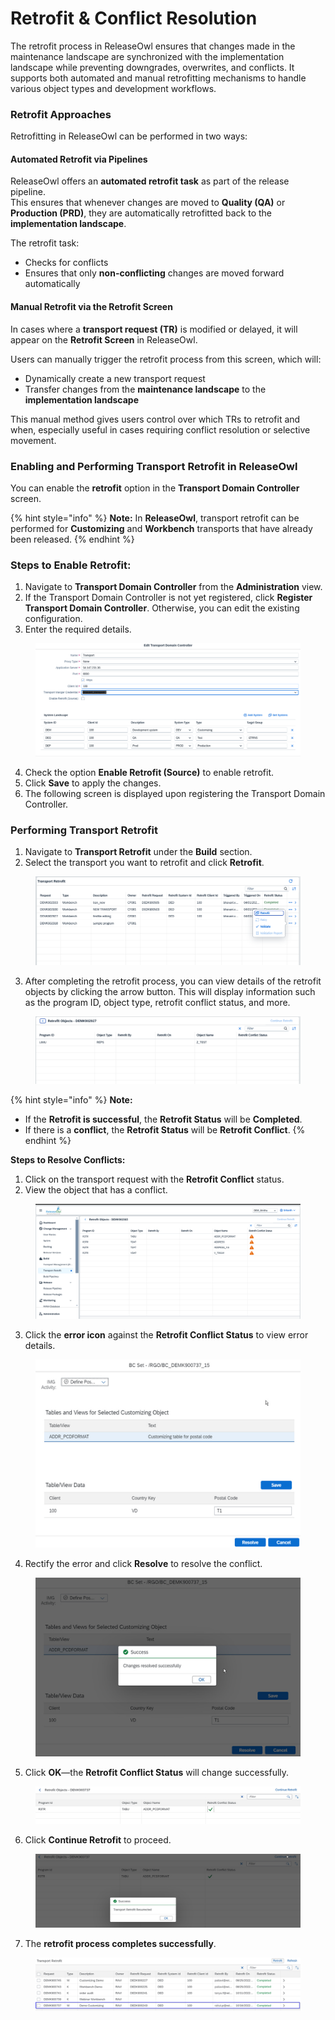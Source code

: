 # Retrofit & Conflict Resolution

The retrofit process in ReleaseOwl ensures that changes made in the maintenance landscape are synchronized with the implementation landscape while preventing downgrades, overwrites, and conflicts. It supports both automated and manual retrofitting mechanisms to handle various object types and development workflows.

### Retrofit Approaches

Retrofitting in ReleaseOwl can be performed in two ways:

#### &#x20;Automated Retrofit via Pipelines

ReleaseOwl offers an **automated retrofit task** as part of the release pipeline.\
This ensures that whenever changes are moved to **Quality (QA)** or **Production (PRD)**, they are automatically retrofitted back to the **implementation landscape**.

The retrofit task:

* Checks for conflicts
* Ensures that only **non-conflicting** changes are moved forward automatically

#### Manual Retrofit via the Retrofit Screen

In cases where a **transport request (TR)** is modified or delayed, it will appear on the **Retrofit Screen** in ReleaseOwl.

Users can manually trigger the retrofit process from this screen, which will:

* Dynamically create a new transport request
* Transfer changes from the **maintenance landscape** to the **implementation landscape**

This manual method gives users control over which TRs to retrofit and when, especially useful in cases requiring conflict resolution or selective movement.

### **Enabling and Performing Transport Retrofit in ReleaseOwl**

You can enable the **retrofit** option in the **Transport Domain Controller** screen.

{% hint style="info" %}
**Note:** In **ReleaseOwl**, transport retrofit can be performed for **Customizing** and **Workbench** transports that have already been released.
{% endhint %}

### **Steps to Enable Retrofit:**

1. Navigate to **Transport Domain Controller** from the **Administration** view.
2. If the Transport Domain Controller is not yet registered, click **Register Transport Domain Controller**. Otherwise, you can edit the existing configuration.
3. Enter the required details.

<figure><img src="../../.gitbook/assets/image (245).png" alt=""><figcaption></figcaption></figure>

4. Check the option **Enable Retrofit (Source)** to enable retrofit.
5. Click **Save** to apply the changes.
6. The following screen is displayed upon registering the Transport Domain Controller.

### **Performing Transport Retrofit**

1. Navigate to **Transport Retrofit** under the **Build** section.
2. Select the transport you want to retrofit and click **Retrofit**.

<figure><img src="../../.gitbook/assets/image (5) (1) (1) (1) (1) (1) (1) (1) (1) (1) (1) (1) (1) (1) (1) (1) (1) (1) (1) (1) (1) (1) (1).png" alt=""><figcaption></figcaption></figure>

3. After completing the retrofit process, you can view details of the retrofit objects by clicking the arrow button. This will display information such as the program ID, object type, retrofit conflict status, and more.

<figure><img src="../../.gitbook/assets/image (6) (1) (1) (1) (1) (1) (1) (1) (1) (1) (1) (1) (1) (1) (1) (1) (1) (1) (1) (1) (1) (1).png" alt=""><figcaption></figcaption></figure>

{% hint style="info" %}
**Note:**

* If the **Retrofit is successful**, the **Retrofit Status** will be **Completed**.
* If there is a **conflict**, the **Retrofit Status** will be **Retrofit Conflict**.
{% endhint %}

**Steps to Resolve Conflicts:**

1. Click on the transport request with the **Retrofit Conflict** status.
2. View the object that has a conflict.

<figure><img src="../../.gitbook/assets/image (54) (1).png" alt=""><figcaption></figcaption></figure>

3. Click the **error icon** against the **Retrofit Conflict Status** to view error details.

<figure><img src="../../.gitbook/assets/image (254).png" alt=""><figcaption></figcaption></figure>

4. Rectify the error and click **Resolve** to resolve the conflict.

<figure><img src="../../.gitbook/assets/image (253).png" alt=""><figcaption></figcaption></figure>

5. Click **OK**—the **Retrofit Conflict Status** will change successfully.

<figure><img src="../../.gitbook/assets/image (256).png" alt=""><figcaption></figcaption></figure>

6. Click **Continue Retrofit** to proceed.

<figure><img src="../../.gitbook/assets/image (255).png" alt=""><figcaption></figcaption></figure>

7. The **retrofit process completes successfully**.

<figure><img src="../../.gitbook/assets/image (257).png" alt=""><figcaption></figcaption></figure>



